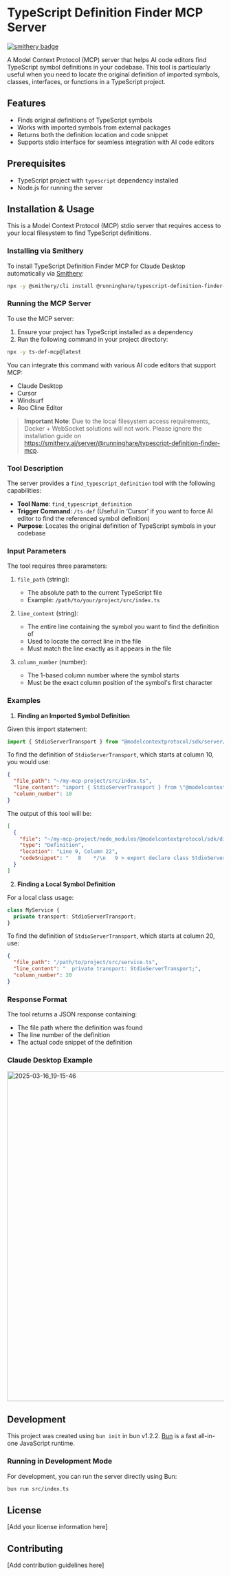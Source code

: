 # TypeScript Definition Finder MCP Server

[![smithery badge](https://smithery.ai/badge/@runninghare/typescript-definition-finder-mcp)](https://smithery.ai/server/@runninghare/typescript-definition-finder-mcp)

A Model Context Protocol (MCP) server that helps AI code editors find TypeScript symbol definitions in your codebase. This tool is particularly useful when you need to locate the original definition of imported symbols, classes, interfaces, or functions in a TypeScript project.

## Features

- Finds original definitions of TypeScript symbols
- Works with imported symbols from external packages
- Returns both the definition location and code snippet
- Supports stdio interface for seamless integration with AI code editors

## Prerequisites

- TypeScript project with `typescript` dependency installed
- Node.js for running the server

## Installation & Usage

This is a Model Context Protocol (MCP) stdio server that requires access to your local filesystem to find TypeScript definitions.

### Installing via Smithery

To install TypeScript Definition Finder MCP for Claude Desktop automatically via [Smithery](https://smithery.ai/server/@runninghare/typescript-definition-finder-mcp):

```bash
npx -y @smithery/cli install @runninghare/typescript-definition-finder-mcp --client claude
```

### Running the MCP Server
To use the MCP server:

1. Ensure your project has TypeScript installed as a dependency
2. Run the following command in your project directory:
```bash
npx -y ts-def-mcp@latest
```

You can integrate this command with various AI code editors that support MCP:
- Claude Desktop
- Cursor
- Windsurf
- Roo Cline Editor

> **Important Note**: Due to the local filesystem access requirements, Docker + WebSocket solutions will not work. Please ignore the installation guide on https://smithery.ai/server/@runninghare/typescript-definition-finder-mcp.

### Tool Description

The server provides a `find_typescript_definition` tool with the following capabilities:

- **Tool Name**: `find_typescript_definition`
- **Trigger Command**: `/ts-def` (Useful in ‘Cursor’ if you want to force AI editor to find the referenced symbol definition)
- **Purpose**: Locates the original definition of TypeScript symbols in your codebase

### Input Parameters

The tool requires three parameters:

1. `file_path` (string): 
   - The absolute path to the current TypeScript file
   - Example: `/path/to/your/project/src/index.ts`

2. `line_content` (string):
   - The entire line containing the symbol you want to find the definition of
   - Used to locate the correct line in the file
   - Must match the line exactly as it appears in the file

3. `column_number` (number):
   - The 1-based column number where the symbol starts
   - Must be the exact column position of the symbol's first character

### Examples

1. **Finding an Imported Symbol Definition**

Given this import statement:
```typescript
import { StdioServerTransport } from "@modelcontextprotocol/sdk/server/stdio.js";
```
To find the definition of `StdioServerTransport`, which starts at column 10, you would use:
```json
{
  "file_path": "~/my-mcp-project/src/index.ts",
  "line_content": "import { StdioServerTransport } from \"@modelcontextprotocol/sdk/server/stdio.js\";",
  "column_number": 10
}
```
The output of this tool will be:
```json
[
  {
    "file": "~/my-mcp-project/node_modules/@modelcontextprotocol/sdk/dist/esm/server/stdio.d.ts",
    "type": "Definition",
    "location": "Line 9, Column 22",
    "codeSnippet": "   8    */\n   9 > export declare class StdioServerTransport implements Transport {\n  10 +     private _stdin;\n  11 +     private _stdout;\n  12 +     private _readBuffer;\n  13 +     private _started;\n  14 +     constructor(_stdin?: Readable, _stdout?: Writable);\n  15 +     onclose?: () => void;\n  16 +     onerror?: (error: Error) => void;\n  17 +     onmessage?: (message: JSONRPCMessage) => void;\n  18 +     _ondata: (chunk: Buffer) => void;\n  19 +     _onerror: (error: Error) => void;\n  20 +     /**\n  21 +      * Starts listening for messages on stdin.\n  22 +      */\n  23 +     start(): Promise<void>;\n  24 +     private processReadBuffer;\n  25 +     close(): Promise<void>;\n  26 +     send(message: JSONRPCMessage): Promise<void>;\n  27   }\n"
  }
]
```

2. **Finding a Local Symbol Definition**

For a local class usage:
```typescript
class MyService {
  private transport: StdioServerTransport;
}
```
To find the definition of `StdioServerTransport`, which starts at column 20, use:
```json
{
  "file_path": "/path/to/project/src/service.ts",
  "line_content": "  private transport: StdioServerTransport;",
  "column_number": 20
}
```

### Response Format

The tool returns a JSON response containing:
- The file path where the definition was found
- The line number of the definition
- The actual code snippet of the definition

### Claude Desktop Example

<img width="766" alt="2025-03-16_19-15-46" src="https://github.com/user-attachments/assets/cbb7cd44-cf3c-430f-a281-0b6187ab3235" />

## Development

This project was created using `bun init` in bun v1.2.2. [Bun](https://bun.sh) is a fast all-in-one JavaScript runtime.

### Running in Development Mode

For development, you can run the server directly using Bun:
```bash
bun run src/index.ts
```

## License

[Add your license information here]

## Contributing

[Add contribution guidelines here]